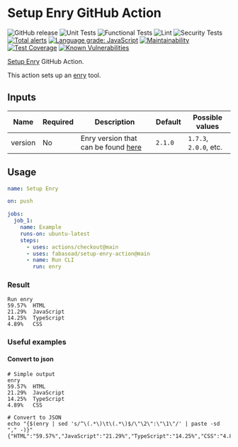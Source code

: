 # Setup Enry GitHub Action

![GitHub release](https://img.shields.io/github/v/release/fabasoad/setup-enry-action?include_prereleases) ![Unit Tests](https://github.com/fabasoad/setup-enry-action/workflows/Unit%20Tests/badge.svg) ![Functional Tests](https://github.com/fabasoad/setup-enry-action/workflows/Functional%20Tests/badge.svg) ![Lint](https://github.com/fabasoad/setup-enry-action/workflows/Lint/badge.svg) ![Security Tests](https://github.com/fabasoad/setup-enry-action/workflows/Security%20Tests/badge.svg) [![Total alerts](https://img.shields.io/lgtm/alerts/g/fabasoad/setup-enry-action.svg?logo=lgtm&logoWidth=18)](https://lgtm.com/projects/g/fabasoad/setup-enry-action/alerts/) [![Language grade: JavaScript](https://img.shields.io/lgtm/grade/javascript/g/fabasoad/setup-enry-action.svg?logo=lgtm&logoWidth=18)](https://lgtm.com/projects/g/fabasoad/setup-enry-action/context:javascript) [![Maintainability](https://api.codeclimate.com/v1/badges/f3a3f3a8d855a5a5b7dc/maintainability)](https://codeclimate.com/github/fabasoad/setup-enry-action/maintainability) [![Test Coverage](https://api.codeclimate.com/v1/badges/f3a3f3a8d855a5a5b7dc/test_coverage)](https://codeclimate.com/github/fabasoad/setup-enry-action/test_coverage) [![Known Vulnerabilities](https://snyk.io/test/github/fabasoad/setup-enry-action/badge.svg?targetFile=package.json)](https://snyk.io/test/github/fabasoad/setup-enry-action?targetFile=package.json)

[Setup Enry](https://github.com/fabasoad/setup-enry-action) GitHub Action.

This action sets up an [enry](https://github.com/src-d/enry) tool.

## Inputs

| Name    | Required | Description                                                                   | Default | Possible values        |
|---------|----------|-------------------------------------------------------------------------------|---------|------------------------|
| version | No       | Enry version that can be found [here](https://github.com/src-d/enry/releases) | `2.1.0` | `1.7.3`, `2.0.0`, etc. |

## Usage

```yaml
name: Setup Enry

on: push

jobs:
  job_1:
    name: Example
    runs-on: ubuntu-latest
    steps:
      - uses: actions/checkout@main
      - uses: fabasoad/setup-enry-action@main
      - name: Run CLI
        run: enry
```

### Result

```shell
Run enry
59.57%  HTML
21.29%  JavaScript
14.25%  TypeScript
4.89%   CSS
```

### Useful examples

#### Convert to json

```shell
# Simple output
enry
59.57%  HTML
21.29%  JavaScript
14.25%  TypeScript
4.89%   CSS

# Convert to JSON
echo "{$(enry | sed 's/^\(.*\)\t\(.*\)$/\"\2\":\"\1\"/' | paste -sd "," -)}"
{"HTML":"59.57%","JavaScript":"21.29%","TypeScript":"14.25%","CSS":"4.89%"}
```
